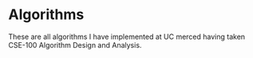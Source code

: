 # Algorithms
These are all algorithms I have implemented at UC merced having taken CSE-100 Algorithm Design and Analysis.
